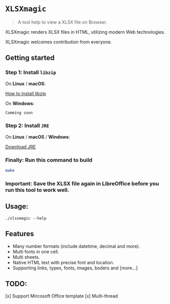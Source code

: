 # `XLSXmagic` 

> A tool help to view a XLSX file on Browser.

XLSXmagic renders XLSX files in HTML, utilizing modern Web technologies.

XLSXmagic welcomes contribution from everyone.

## Getting started

### Step 1: Install `libzip`

On **Linux** / **macOS**:

[How to install libzip](https://github.com/nih-at/libzip/blob/master/INSTALL.md)

On **Windows**:

```sh
Comming soon
```
### Step 2: Install `JRE`

On **Linux** / **macOS** / **Windows**:

[Download JRE](https://www.java.com/en/download/manual.jsp)

### Finally: Run this command to build

 ```sh
make
```

### Important: Save the XLSX file again in LibreOffice before you run this tool to work well.


## Usage:

```
./xlsxmagic --help
```

## Features

* Many number formats (include datetime, decimal and more).
* Multi fonts in one cell.
* Multi sheets.
* Native HTML text with precise font and location.
* Supporting links, types, fonts, images, boders and [more...]

## TODO:

[x] Support Mircosoft Office template
[x] Multi-thread




